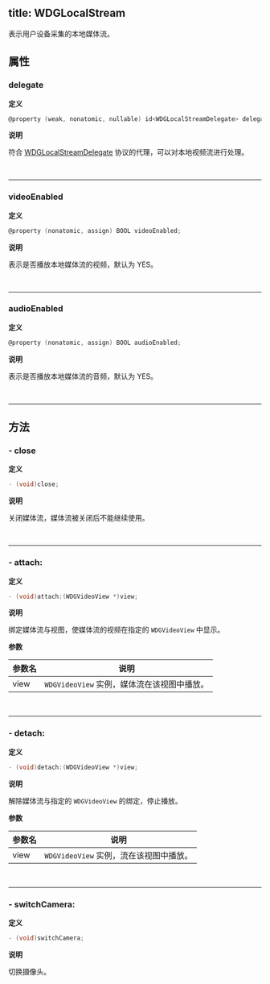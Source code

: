 title: WDGLocalStream
---

表示用户设备采集的本地媒体流。

## 属性

### delegate

**定义**

```objectivec
@property (weak, nonatomic, nullable) id<WDGLocalStreamDelegate> delegate;
```

**说明**

符合 [WDGLocalStreamDelegate](url_placeholder) 协议的代理，可以对本地视频流进行处理。

</br>

---

### videoEnabled

**定义**

```objectivec
@property (nonatomic, assign) BOOL videoEnabled;
```

**说明**

表示是否播放本地媒体流的视频，默认为 YES。

</br>

---

### audioEnabled

**定义**

```objectivec
@property (nonatomic, assign) BOOL audioEnabled;
```

**说明**

表示是否播放本地媒体流的音频，默认为 YES。

</br>

---

## 方法

### - close

**定义**

```objectivec
- (void)close;
```

**说明**

关闭媒体流，媒体流被关闭后不能继续使用。

</br>

---

### - attach:

**定义**

```objectivec
- (void)attach:(WDGVideoView *)view;
```

**说明**

绑定媒体流与视图，使媒体流的视频在指定的 `WDGVideoView` 中显示。

**参数**

 参数名 | 说明 
---|---
view | `WDGVideoView` 实例，媒体流在该视图中播放。

</br>

---

### - detach:

**定义**

```objectivec
- (void)detach:(WDGVideoView *)view;
```

**说明**

解除媒体流与指定的 `WDGVideoView` 的绑定，停止播放。

**参数**

 参数名 | 说明 
---|---
view | `WDGVideoView` 实例，流在该视图中播放。

</br>

---

### - switchCamera:

**定义**

```objectivec
- (void)switchCamera;
```

**说明**

切换摄像头。
